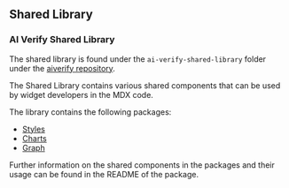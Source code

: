 ## Shared Library

### AI Verify Shared Library
The shared library is found under the `ai-verify-shared-library` folder under the [aiverify repository](https://github.com/IMDA-BTG/aiverify).

The Shared Library contains various shared components that can be used by widget developers in the MDX code. 

The library contains the following packages:

* [Styles](https://github.com/IMDA-BTG/aiverify/tree/main/ai-verify-shared-library/packages/styles)
* [Charts](https://github.com/IMDA-BTG/aiverify/tree/main/ai-verify-shared-library/packages/charts)
* [Graph](https://github.com/IMDA-BTG/aiverify/tree/main/ai-verify-shared-library/packages/graph)

Further information on the shared components in the packages and their usage can be found in the README of the package.
